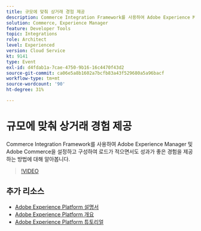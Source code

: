 ```yaml
---
title: 규모에 맞춰 상거래 경험 제공
description: Commerce Integration Framework를 사용하여 Adobe Experience Manager 및 Adobe Commerce을 설정하고 구성하여 로드가 적으면서도 성과가 좋은 경험을 제공하는 방법에 대해 알아봅니다.
solution: Commerce, Experience Manager
feature: Developer Tools
topic: Integrations
role: Architect
level: Experienced
version: Cloud Service
kt: 9141
type: Event
exl-id: d4fdab1a-7cae-4750-9b16-16c4470f43d2
source-git-commit: ca06e5a8b1602a7bcfb83a43f529680a5a96bacf
workflow-type: tm+mt
source-wordcount: '90'
ht-degree: 31%

---
```


# 규모에 맞춰 상거래 경험 제공

Commerce Integration Framework를 사용하여 Adobe Experience Manager 및 Adobe Commerce을 설정하고 구성하여 로드가 적으면서도 성과가 좋은 경험을 제공하는 방법에 대해 알아봅니다.

>[!VIDEO](https://video.tv.adobe.com/v/337582/?quality=12&learn=on&hidetitle=true)

## 추가 리소스

- [Adobe Experience Platform 설명서](https://experienceleague.adobe.com/docs/experience-platform.html)
- [Adobe Experience Platform 개요](https://experienceleague.adobe.com/docs/experience-platform/landing/home.html?lang=ko)
- [Adobe Experience Platform 튜토리얼](https://experienceleague.adobe.com/docs/platform-learn/tutorials/overview.html?lang=en)
